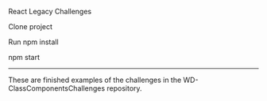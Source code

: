 React Legacy Challenges

Clone project

Run npm install

npm start

******************************

These are finished examples of the challenges in the
WD-ClassComponentsChallenges repository.
